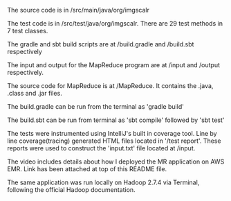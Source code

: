 
The source code is in /src/main/java/org/imgscalr

The test code is in /src/test/java/org/imgscalr. There are 29 test methods in 7 test classes.

The gradle and sbt build scripts are at /build.gradle and /build.sbt respectively

The input and output for the MapReduce program are at /input and /output respectively.

The source code for MapReduce is at /MapReduce. It contains the .java, .class and .jar files.

The build.gradle can be run from the terminal as 'gradle build'

The build.sbt can be run from terminal as 'sbt compile' followed by 'sbt test'

The tests were instrumented using IntelliJ's built in coverage tool. Line by line coverage(tracing) generated HTML files located in '/test report'. These reports were used to construct the 'input.txt' file located at /input.

The video includes details about how I deployed the MR application on AWS EMR. Link has been attached at top of this README file.

The same application was run locally on Hadoop 2.7.4 via Terminal, following the official Hadoop documentation.
